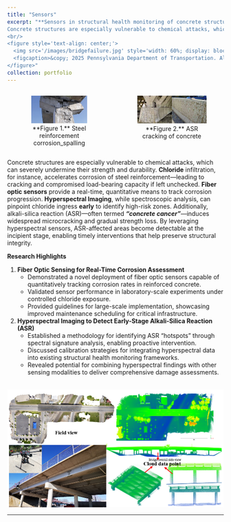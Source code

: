 ```yaml
---
title: "Sensors"
excerpt: "**Sensors in structural health monitoring of concrete structures**  
Concrete structures are especially vulnerable to chemical attacks, which can severely undermine their strength and durability. **Chloride** infiltration, for instance, accelerates **corrosion** of steel reinforcement—leading to cracking and compromised load-bearing capacity if left unchecked. **Fiber optic sensors** provide a real-time, quantitative means to track corrosion progression, while spectroscopic analysis pinpoints chloride ingress early to identify high-risk zones. Additionally, alkali-silica reaction (ASR)—often termed **“concrete cancer”**—induces widespread microcracking and gradual strength loss. By leveraging hyperspectral sensors, ASR-affected areas become detectable at the incipient stage, enabling timely interventions that help preserve structural integrity.  
<br/>
<figure style='text-align: center;'>
  <img src='/images/bridgefailure.jpg' style='width: 60%; display: block; margin: 0 auto;'>
  <figcaption>&copy; 2025 Pennsylvania Department of Transportation. All rights reserved.</figcaption>
</figure>"
collection: portfolio
---
```


<div style="display: flex; justify-content: center; gap: 20px;">
  <figure style="text-align: center; width: 45%;">
    <img src="/images/corrosion.jpg" alt="Image 1" style="width:80%;">
    <figcaption>**Figure 1.** Steel reinforcement corrosion_spalling</figcaption>
  </figure>
  <figure style="text-align: center; width: 45%;">
    <img src="/images/asr.png" alt="Image 2" style="width:120%;">
    <figcaption>**Figure 2.** ASR cracking of concrete</figcaption>
  </figure>
</div>

Concrete structures are especially vulnerable to chemical attacks, which can severely undermine their strength and durability. **Chloride** infiltration, for instance, accelerates corrosion of steel reinforcement—leading to cracking and compromised load-bearing capacity if left unchecked. **Fiber optic sensors** provide a real-time, quantitative means to track corrosion progression. **Hyperspectral Imaging**, while spectroscopic analysis, can pinpoint chloride ingress **early** to identify high-risk zones. Additionally, alkali-silica reaction (ASR)—often termed ***“concrete cancer”***—induces widespread microcracking and gradual strength loss. By leveraging hyperspectral sensors, ASR-affected areas become detectable at the incipient stage, enabling timely interventions that help preserve structural integrity.

**Research Highlights**

1. **Fiber Optic Sensing for Real-Time Corrosion Assessment**
   - Demonstrated a novel deployment of fiber optic sensors capable of quantitatively tracking corrosion rates in reinforced concrete.
   - Validated sensor performance in laboratory-scale experiments under controlled chloride exposure.
   - Provided guidelines for large-scale implementation, showcasing improved maintenance scheduling for critical infrastructure.
2. **Hyperspectral Imaging to Detect Early-Stage Alkali-Silica Reaction (ASR)**
   - Established a methodology for identifying ASR “hotspots” through spectral signature analysis, enabling proactive intervention.
   - Discussed calibration strategies for integrating hyperspectral data into existing structural health monitoring frameworks.
   - Revealed potential for combining hyperspectral findings with other sensing modalities to deliver comprehensive damage assessments.

<br/><img src='/images/3D bridge.png'>

---


